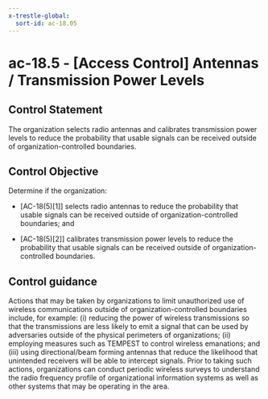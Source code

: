 ```yaml
---
x-trestle-global:
  sort-id: ac-18.05
---
```


# ac-18.5 - \[Access Control\] Antennas / Transmission Power Levels

## Control Statement

The organization selects radio antennas and calibrates transmission power levels to reduce the probability that usable signals can be received outside of organization-controlled boundaries.

## Control Objective

Determine if the organization:

- \[AC-18(5)[1]\] selects radio antennas to reduce the probability that usable signals can be received outside of organization-controlled boundaries; and

- \[AC-18(5)[2]\] calibrates transmission power levels to reduce the probability that usable signals can be received outside of organization-controlled boundaries.

## Control guidance

Actions that may be taken by organizations to limit unauthorized use of wireless communications outside of organization-controlled boundaries include, for example: (i) reducing the power of wireless transmissions so that the transmissions are less likely to emit a signal that can be used by adversaries outside of the physical perimeters of organizations; (ii) employing measures such as TEMPEST to control wireless emanations; and (iii) using directional/beam forming antennas that reduce the likelihood that unintended receivers will be able to intercept signals. Prior to taking such actions, organizations can conduct periodic wireless surveys to understand the radio frequency profile of organizational information systems as well as other systems that may be operating in the area.
